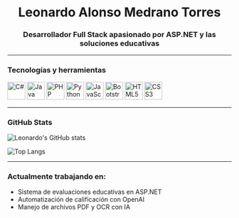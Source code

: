 <h1 align="center">Leonardo Alonso Medrano Torres</h1>
<h3 align="center">Desarrollador Full Stack apasionado por ASP.NET y las soluciones educativas</h3>

---

### Tecnologías y herramientas

<p align="left">
  <img src="https://cdn.jsdelivr.net/gh/devicons/devicon/icons/csharp/csharp-original.svg" width="40" alt="C#" />
  <img src="https://raw.githubusercontent.com/jmnote/z-icons/master/svg/java.svg" width="40" alt="Java logo" />
  <img src="https://raw.githubusercontent.com/jmnote/z-icons/master/svg/php.svg" width="40" alt="PHP" />
  <img src="https://raw.githubusercontent.com/jmnote/z-icons/master/svg/python.svg" width="40" alt="Python" />
  <img src="https://cdn.jsdelivr.net/gh/devicons/devicon/icons/javascript/javascript-original.svg" width="40" alt="JavaScript" />
  <img src="https://raw.githubusercontent.com/jmnote/z-icons/master/svg/bootstrap.svg" width="40" alt="Bootstrap" />
  <img src="https://cdn.jsdelivr.net/gh/devicons/devicon/icons/html5/html5-original.svg" width="40" alt="HTML5" />
  <img src="https://cdn.jsdelivr.net/gh/devicons/devicon/icons/css3/css3-original.svg" width="40" alt="CSS3" />
</p>

---

### GitHub Stats

![Leonardo's GitHub stats](https://github-readme-stats.vercel.app/api?username=leonardomedranotorres&show_icons=true&theme=tokyonight)

![Top Langs](https://github-readme-stats.vercel.app/api/top-langs/?username=leonardomedranotorres&layout=compact&theme=tokyonight)

---

### Actualmente trabajando en:

- Sistema de evaluaciones educativas en ASP.NET
- Automatización de calificación con OpenAI
- Manejo de archivos PDF y OCR con IA
